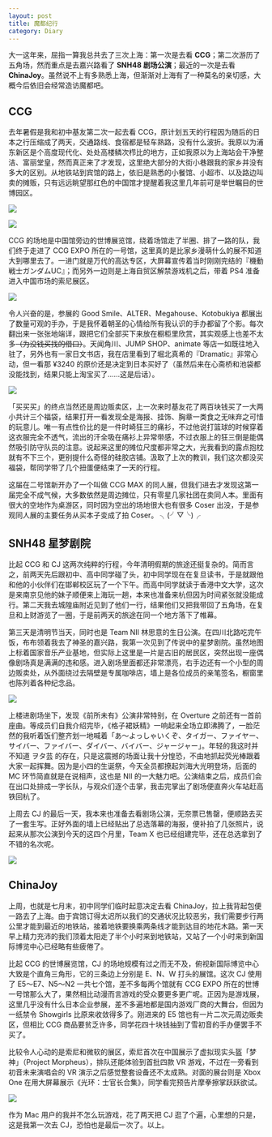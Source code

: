 ```yaml
---
layout: post
title: 魔都纪行
category: Diary
---
```


大一这年来，屈指一算我总共去了三次上海：第一次是去看 **CCG**；第二次游历了五角场，然而重点是去嘉兴路看了 **SNH48 剧场公演**；最近的一次是去看 **ChinaJoy**。虽然说不上有多熟悉上海，但渐渐对上海有了一种莫名的亲切感，大概今后依旧会经常造访魔都吧。

## CCG

去年暑假是我和初中基友第二次一起去看 CCG，原计划五天的行程因为随后的日本之行压缩成了两天，交通路线、食宿都是轻车熟路，没有什么波折。我原以为浦东新区是个高度现代化、处处高楼鳞次栉比的地方，正如我原以为上海站会干净整洁、富丽堂皇，然而真正来了才发现，这里绝大部分的大街小巷跟我的家乡并没有多大的区别。从地铁站到宾馆的路上，依旧是熟悉的小餐馆、小超市、以及路边叫卖的摊贩，只有远远眺望那红色的中国馆才提醒着我这里几年前可是举世瞩目的世博园区。

<!--more-->

![](/images/shanghai-travels-00.jpg)

![](/images/shanghai-travels-01.jpg)

CCG 的场地是中国馆旁边的世博展览馆，绕着场馆走了半圈、排了一路的队，我们终于走进了 CCG EXPO 所在的一号馆，这里真的是比家乡漫萌什么的展不知道大到哪里去了。一进门就是万代的高达专区，大屏幕宣传着当时刚刚完结的『機動戦士ガンダムUC』；而另外一边则是上海自贸区解禁游戏机之后，带着 PS4 准备进入中国市场的索尼展区。

![](/images/shanghai-travels-02.jpg)

令人兴奋的是，参展的 Good Smile、ALTER、Megahouse、Kotobukiya 都展出了数量可观的手办，于是我怀着朝圣的心情给所有我认识的手办都留了个影。每次翻出来一张张地端详，跟把它们全部买下来放在橱柜里欣赏，其实观感上也差不太多~~（为没钱买找的借口）~~。天闻角川、JUMP SHOP、animate 等店一如既往地入驻了，另外也有一家日文书店，我在店里看到了堀北真希的『Dramatic』非常心动，但一看那 ¥3240 的原价还是决定到日本买好了（虽然后来在心斋桥和池袋都没能找到，结果只能上淘宝买了……这是后话）。

![](/images/shanghai-travels-03.jpg)

「买买买」的终点当然还是周边贩卖区，上一次来时基友花了两百块钱买了一大两小共计三个福袋，结果打开一看发现全是海报、挂饰、胸章一类食之无味弃之可惜的玩意儿。唯一有点性价比的是一件时崎狂三的痛衫，不过他说打篮球的时候穿着这衣服完全不透气，流出的汗全吸在痛衫上异常带感，不过衣服上的狂三倒是能偶然吸引防守队员的注意。说起来这里的摊位尺度都非常之大，光我看到的露点抱枕就有不下三个，更别提什么奇怪的硅胶店铺。汲取了上次的教训，我们这次都没买福袋，帮同学带了几个扭蛋便结束了一天的行程。

这届在二号馆新开办了一个叫做 CCG MAX 的同人展，但我们进去才发现这第一届完全不成气候，大多数依然是周边摊位，只有零星几家社团在卖同人本。里面有很大的空地作为桌游区，同时因为空出的场地很大也有很多 Coser 出没，于是参观同人展的主要任务从买本子变成了拍 Coser。 ╮(╯▽╰)╭


## SNH48 星梦剧院

比起 CCG 和 CJ 这两次纯粹的行程，今年清明假期的旅途还挺复杂的。简而言之，前两天先后跟初中、高中同学碰了头，初中同学现在在复旦读书，于是就跟他和他的小伙伴们在邯郸校区玩了一个下午。而高中同学就读于香港中文大学，这次是来南京见他的妹子顺便来上海玩一趟，本来也准备来杭但因为时间紧张就没能成行。第二天我去城隍庙附近见到了他们一行，结果他们又把我带回了五角场，在复旦和上财游览了一圈，于是前两天的旅途在同一个地方落下了帷幕。

第三天是清明节当天，同时也是 Team NII 林思意的生日公演。在四川北路吃完午饭，布布领着我去了神圣的嘉兴路，我第一次见到了传说中的星梦剧院。虽然地图上标着国家音乐产业基地，但实际上这里是一片是古旧的居民区，突然出现一座偶像剧场真是满满的违和感。进入剧场里面都还非常漂亮，右手边还有一个小型的周边贩卖处，从外面绕过去隔壁是专属咖啡店，墙上是各位成员的亲笔签名，橱窗里也陈列着各种纪念品。

![](/images/shanghai-travels-04.jpg)

上楼进剧场坐下，发现《前所未有》公演非常特别，在 Overture 之前还有一首前座曲。等成员们自我介绍完毕，《格子裙妖精》一响起来全场立即沸腾了，一脸茫然的我听着饭们整齐划一地喊着「あ～よっしゃいくぞ、タイガー、ファイヤー、サイバー、ファイバー、ダイバー、バイバー、ジャージャー」。年轻的我这时并不知道 ヲタ芸 的存在，只是这震撼的场面让我十分惶恐，不由地抓起荧光棒跟着大家一起挥舞。因为是小四的生诞祭，今天全员都撩起刘海大光明登场，后面的 MC 环节简直就是在说相声，这也是 NII 的一大魅力吧。公演结束之后，成员们会在出口处排成一字长队，与观众们逐个击掌，我击完掌出了剧场便直奔火车站赶高铁回杭了。

上周去 CJ 的最后一天，我本来也准备去看剧场公演，无奈票已售罄，便顺路去买了一套生写。正好外面的墙上已经贴出了总选落幕的海报，便补拍了几张照片，说起来从那次公演到今天的这四个月里，Team X 也已经组建完毕，还在总选拿到了不错的名次呢。

![](/images/shanghai-travels-05.jpg)


## ChinaJoy

上周，也就是七月末，初中同学们临时起意决定去看 ChinaJoy，拉上我背起包便一路去了上海。由于宾馆订得太迟所以我们的交通状况比较恶劣，我们需要步行两公里才能到最近的地铁站，接着地铁要换乘两条线才能到达目的地花木路。第一天早上精力充沛的我们顶着太阳走了半个小时来到地铁站，又站了一个小时来到新国际博览中心已经略有些疲倦了。

比起 CCG 的世博展览馆，CJ 的场地规模有过之而无不及，俯视新国际博览中心大致是个直角三角形，它的三条边上分别是 E、N、W 打头的展馆。这次 CJ 使用了 E5～E7、N5～N2 一共七个馆，差不多每两个馆就有 CCG EXPO 所在的世博一号馆那么大了，果然相比动漫而言游戏的受众要更多更广呢。正因为是游戏展，这里几乎没有什么日本企业参展，差不多遍地都是国内游戏厂商的大舞台，但因为一纸禁令 Showgirls 比原来收敛得多了。刚进来的 E5 馆也有一片二次元周边贩卖区，但相比 CCG 商品要贫乏许多，同学花四十块钱抽到了雪初音的手办便罢手不买了。

比较令人心动的是索尼和微软的展区，索尼首次在中国展示了虚拟现实头盔「梦神」（Project Morpheus），排队还能体验到首批四款 VR 游戏，不过在一旁看到初音未来演唱会的 VR 演示之后感觉整套设备还不太成熟。对面的展台则是 Xbox One 在用大屏幕展示《光环：士官长合集》，同学看完预告片摩拳擦掌跃跃欲试。

![](/images/shanghai-travels-06.jpg)

作为 Mac 用户的我并不怎么玩游戏，花了两天把 CJ 逛了个遍，心里想的只是，这是我第一次去 CJ，恐怕也是最后一次了。以上。
